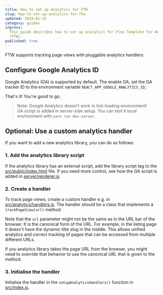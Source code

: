 ```yaml
---
title: How to set up Analytics for FTW
slug: how-to-set-up-analytics-for-ftw
updated: 2019-01-25
category: guides
ingress:
  This guide describes how to set up analytics for Flex Template for Web
  (FTW).
published: true
---
```


FTW supports tracking page views with pluggable analytics handlers.

## Configure Google Analytics ID

Google Analytics (GA) is supported by default. The enable GA, set the GA
tracker ID to the environment variable `REACT_APP_GOOGLE_ANALYTICS_ID`;

That's it! You're good to go.

> Note: Google Analytics doesn't work in hot-loading environment! <br>
> GA script is added in server-side setup. You can test it local
> environment with `yarn run dev-server`.

## Optional: Use a custom analytics handler

If you want to add a new analytics library, you can do as follows:

### 1. Add the analytics library script

If the analytics library has an external script, add the library script
tag to the
[src/public/index.html](https://github.com/sharetribe/flex-template-web/blob/master/public/index.html)
file. If you need more control, see how the GA script is added in
[server/renderer.js](https://github.com/sharetribe/flex-template-web/blob/master/server/renderer.js).

### 2. Create a handler

To track page views, create a custom handler e.g. in
[src/analytics/handlers.js](https://github.com/sharetribe/flex-template-web/blob/master/src/analytics/handlers.js).
The handler should be a class that implements a `trackPageView(url)`
method.

Note that the `url` parameter might not be the same as in the URL bar of
the browser. It is the canonical form of the URL. For example, in the
listing page it doesn't have the dynamic title slug in the middle. This
allows unified analytics and correct tracking of pages that can be
accessed from multiple different URLs.

If you analytics library takes the page URL from the browser, you might
need to override that behavior to use the canonical URL that is given to
the method.

### 3. Initialise the handler

Initialise the handler in the `setupAnalyticsHandlers()` function in
[src/index.js](https://github.com/sharetribe/flex-template-web/blob/master/src/index.js).
